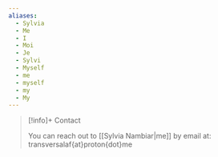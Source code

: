 ```yaml
---
aliases:
  - Sylvia
  - Me
  - I
  - Moi
  - Je
  - Sylvi
  - Myself
  - me
  - myself
  - my
  - My
---
```

>[!info]+ Contact
>
>You can reach out to [[Sylvia Nambiar|me]] by email at: transversalaf{at}proton{dot}me
